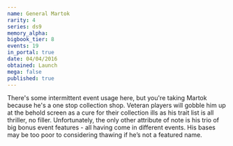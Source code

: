```yaml
---
name: General Martok
rarity: 4
series: ds9
memory_alpha:
bigbook_tier: 8
events: 19
in_portal: true
date: 04/04/2016
obtained: Launch
mega: false
published: true
---
```


There's some intermittent event usage here, but you're taking Martok because he's a one stop collection shop. Veteran players will gobble him up at the behold screen as a cure for their collection ills as his trait list is all thriller, no filler. Unfortunately, the only other attribute of note is his trio of big bonus event features - all having come in different events. His bases may be too poor to considering thawing if he’s not a featured name.
